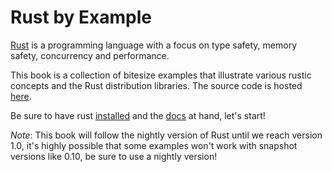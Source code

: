 # Rust by Example

[Rust][rust] is a programming language with a focus on
type safety, memory safety, concurrency and performance.

This book is a collection of bitesize examples that illustrate various rustic
concepts and the Rust distribution libraries. The source code is hosted
[here][home].

Be sure to have rust [installed][install] and the
[docs][std] at hand, let's
start!

*Note*: This book will follow the nightly version of Rust until we reach
version 1.0, it's highly possible that some examples won't work with snapshot
versions like 0.10, be sure to use a nightly version!

[rust]: http://www.rust-lang.org/
[install]: http://www.rust-lang.org/install.html
[std]: http://doc.rust-lang.org/std/
[home]: https://github.com/rust-lang/rust-by-example
